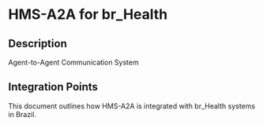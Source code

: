 # HMS-A2A for br_Health

## Description

Agent-to-Agent Communication System

## Integration Points

This document outlines how HMS-A2A is integrated with br_Health systems in Brazil.
